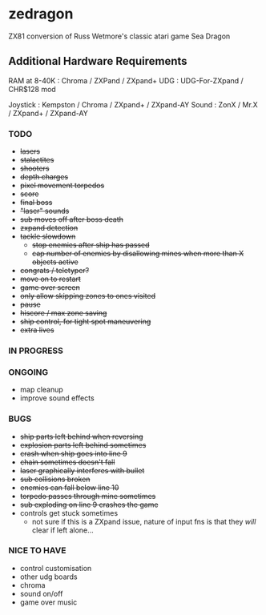 # zedragon
ZX81 conversion of Russ Wetmore's classic atari game Sea Dragon

## Additional Hardware Requirements

RAM at 8-40K : Chroma / ZXPand / ZXpand+
UDG : UDG-For-ZXpand / CHR$128 mod

Joystick : Kempston / Chroma / ZXpand+ / ZXpand-AY
Sound : ZonX / Mr.X / ZXpand+ / ZXpand-AY


### TODO
* ~~lasers~~
* ~~stalactites~~
* ~~shooters~~
* ~~depth charges~~
* ~~pixel movement torpedos~~
* ~~score~~
* ~~final boss~~
* ~~"laser" sounds~~
* ~~sub moves off after boss death~~
* ~~zxpand detection~~
* ~~tackle slowdown~~
  * ~~stop enemies after ship has passed~~
  * ~~cap number of enemies by disallowing mines when more than X objects active~~
* ~~congrats / teletyper?~~
* ~~move on to restart~~
* ~~game over screen~~
* ~~only allow skipping zones to ones visited~~
* ~~pause~~
* ~~hiscore / max zone saving~~
* ~~ship control, for tight spot maneuvering~~
* ~~extra lives~~

### IN PROGRESS

### ONGOING
* map cleanup
* improve sound effects

### BUGS
* ~~ship parts left behind when reversing~~
* ~~explosion parts left behind sometimes~~
* ~~crash when ship goes into line 9~~
* ~~chain sometimes doesn't fall~~
* ~~laser graphically interferes with bullet~~
* ~~sub collisions broken~~
* ~~enemies can fall below line 10~~
* ~~torpedo passes through mine sometimes~~
* ~~sub exploding on line 9 crashes the game~~
* controls get stuck sometimes
  * not sure if this is a ZXpand issue, nature of input fns is that they *will* clear if left alone...

### NICE TO HAVE
* control customisation
* other udg boards
* chroma
* sound on/off
* game over music
